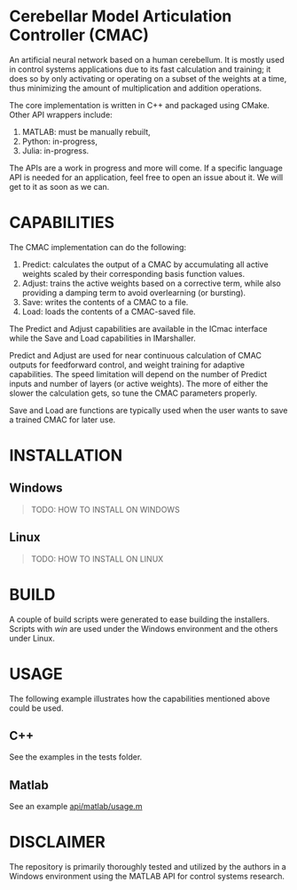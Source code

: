 # Cerebellar Model Articulation Controller (CMAC)
An artificial neural network based on a human cerebellum. It is mostly used in control systems applications due to its fast calculation and training; it does so by only activating or operating on a subset of the weights at a time, thus minimizing the amount of multiplication and addition operations. 

The core implementation is written in C++ and packaged using CMake. Other API wrappers include:
1. MATLAB: must be manually rebuilt,
2. Python: in-progress,
3. Julia: in-progress.

The APIs are a work in progress and more will come. If a specific language API is needed for an application, feel free to open an issue about it. We will get to it as soon as we can. 

# CAPABILITIES
The CMAC implementation can do the following:
1. Predict: calculates the output of a CMAC by accumulating all active weights scaled by their corresponding basis function values.
2. Adjust: trains the active weights based on a corrective term, while also providing a damping term to avoid overlearning (or bursting). 
3. Save: writes the contents of a CMAC to a file.
4. Load: loads the contents of a CMAC-saved file. 

The Predict and Adjust capabilities are available in the ICmac interface while the Save and Load capabilities in IMarshaller. 

Predict and Adjust are used for near continuous calculation of CMAC outputs for feedforward control, and weight training for adaptive capabilities. The speed limitation will depend on the number of Predict inputs and number of layers (or active weights). The more of either the slower the calculation gets, so tune the CMAC parameters properly. 

Save and Load are functions are typically used when the user wants to save a trained CMAC for later use. 

# INSTALLATION
## Windows
> TODO: HOW TO INSTALL ON WINDOWS

## Linux
> TODO: HOW TO INSTALL ON LINUX

# BUILD
A couple of build scripts were generated to ease building the installers. Scripts with *_win_* are used under the Windows environment and the others under Linux. 

# USAGE
The following example illustrates how the capabilities mentioned above could be used. 
## C++
See the examples in the tests folder. 
## Matlab
See an example [api/matlab/usage.m](api/matlab/usage.m)

# DISCLAIMER
The repository is primarily thoroughly tested and utilized by the authors in a Windows environment using the MATLAB API for control systems research.






